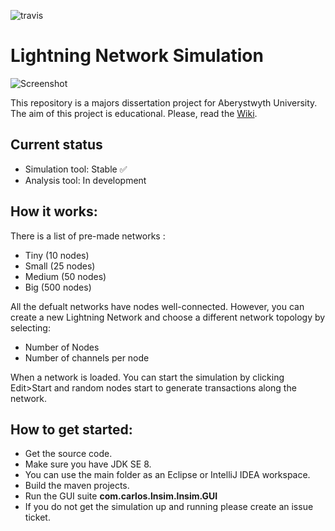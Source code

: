 ![travis](https://travis-ci.com/whiteyhat/Lightning-Network-Simulator.svg?branch=master)
# Lightning Network Simulation #
![Screenshot](https://github.com/whiteyhat/Lightning-Network-Simulation/blob/master/Simulation/src/main/resources/Screenshots/screenshot.gif)

This repository is a majors dissertation project for Aberystwyth University. The aim of this project is educational.
Please, read the [Wiki](https://github.com/whiteyhat/Lightning-Network-Simulation/wiki).

## Current status
* Simulation tool: Stable ✅
* Analysis tool: In development

## How it works: ##

There is a list of pre-made networks :
 - Tiny (10 nodes)
 - Small (25 nodes)
 - Medium (50 nodes)
 - Big (500 nodes)

All the defualt networks have nodes well-connected. However, you can create a new Lightning Network and choose a different network topology by selecting:
- Number of Nodes
- Number of channels per node

When a network is loaded. You can start the simulation by clicking Edit>Start and random nodes start to generate transactions along the network.

## How to get started: ##

* Get the source code.
* Make sure you have JDK SE 8.
* You can use the main folder as an Eclipse or IntelliJ IDEA workspace.
* Build the maven projects.
* Run the GUI suite **com.carlos.lnsim.lnsim.GUI**
* If you do not get the simulation up and running please create an issue ticket. 
